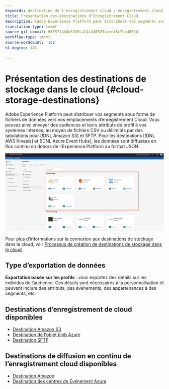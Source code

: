 ```yaml
---
keywords: destination de l’enregistrement cloud ; enregistrement cloud
title: Présentation des destinations d’Enregistrement Cloud
description: Adobe Experience Platform peut distribuer vos segments sous forme de fichiers de données à vos emplacements d’enregistrement cloud Amazon S3, AWS Kinesis, Azure Événement Hubs ou SFTP.
translation-type: tm+mt
source-git-commit: 6655714d4b57d9c414cd40529bcee48c7bcd862d
workflow-type: tm+mt
source-wordcount: '161'
ht-degree: 34%

---
```



# Présentation des destinations de stockage dans le cloud {#cloud-storage-destinations}

Adobe Experience Platform peut distribuer vos segments sous forme de fichiers de données vers vos emplacements d’enregistrement Cloud. Vous pouvez ainsi envoyer des audiences et leurs attributs de profil à vos systèmes internes, au moyen de fichiers CSV ou délimités par des tabulations pour [!DNL Amazon S3] et SFTP. Pour les destinations [!DNL AWS Kinesis] et [!DNL Azure Event Hubs], les données sont diffusées en flux continu en dehors de l’Experience Platform au format JSON.

![Destinations des enregistrements de cloud d’Adobe](../../assets/catalog/cloud-storage/cloud-storage-destinations.png)

Pour plus d’informations sur la connexion aux destinations de stockage dans le cloud, voir [Processus de création de destinations de stockage dans le cloud](./workflow.md).

## Type d’exportation de données

**Exportation basée sur les profils** : vous exportez des détails sur les individus de l’audience. Ces détails sont nécessaires à la personnalisation et peuvent inclure des attributs, des événements, des appartenances à des segments, etc.

## Destinations d’enregistrement de cloud disponibles

- [Destination Amazon S3](./amazon-s3.md)
- [Destination de l&#39;objet blob Azure](./azure-blob.md)
- [Destination SFTP](./sftp.md)

## Destinations de diffusion en continu de l’enregistrement cloud disponibles

- [Destination Amazon](./amazon-kinesis.md)
- [Destination des centres de Événement Azure](./azure-event-hubs.md)